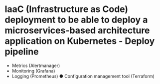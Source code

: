 # IaaC (Infrastructure as Code) deployment to be able to deploy a microservices-based architecture application on Kubernetes - Deploy pipeline
- Metrics (Alertmanager)
- Monitoring (Grafana)
- Logging (Prometheus)
● Configuration management tool (Terraform)
  
